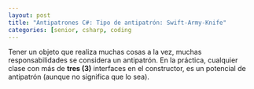 ```yaml
---
layout: post
title: "Antipatrones C#: Tipo de antipatrón: Swift-Army-Knife"
categories: [senior, csharp, coding
---
```


Tener un objeto que realiza <!--more-->muchas cosas a la vez, muchas responsabilidades se considera un antipatrón.
En la práctica, cualquier clase con más de **tres (3)** interfaces en el constructor, es un potencial de antipatrón (aunque no significa que lo sea).
